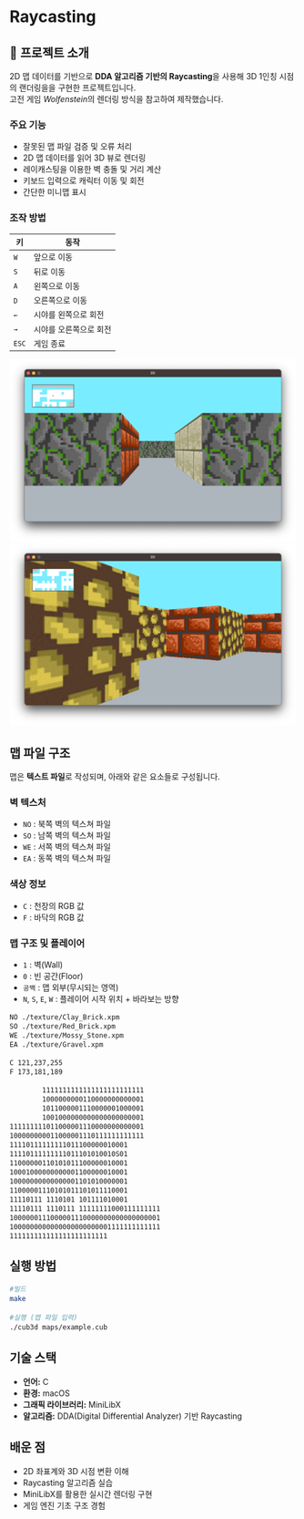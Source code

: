 # Raycasting

## 📖 프로젝트 소개
2D 맵 데이터를 기반으로 **DDA 알고리즘 기반의 Raycasting**을 사용해 3D 1인칭 시점의 랜더링을을 구현한 프로젝트입니다.  
고전 게임 *Wolfenstein*의 렌더링 방식을 참고하여 제작했습니다.

### 주요 기능
- 잘못된 맵 파일 검증 및 오류 처리
- 2D 맵 데이터를 읽어 3D 뷰로 렌더링
- 레이캐스팅을 이용한 벽 충돌 및 거리 계산
- 키보드 입력으로 캐릭터 이동 및 회전
- 간단한 미니맵 표시

### 조작 방법
| 키 | 동작 |
|----|------|
| `W` | 앞으로 이동 |	
| `S` | 뒤로 이동 |
| `A` | 왼쪽으로 이동 |
| `D` | 오른쪽으로 이동 |
| `←` | 시야를 왼쪽으로 회전 |
| `→` | 시야를 오른쪽으로 회전 |
| `ESC` | 게임 종료 |

![랜더링 화면 1](./assets/screenshot_1.png)
![랜더링 화면 2](./assets/screenshot_2.png)


## 맵 파일 구조
맵은 **텍스트 파일**로 작성되며, 아래와 같은 요소들로 구성됩니다.

### 벽 텍스처
- `NO` : 북쪽 벽의 텍스쳐 파일
- `SO` : 남쪽 벽의 텍스쳐 파일
- `WE` : 서쪽 벽의 텍스쳐 파일
- `EA` : 동쪽 벽의 텍스쳐 파일

### 색상 정보
- `C` : 천장의 RGB 값
- `F` : 바닥의 RGB 값

### 맵 구조 및 플레이어
- `1` : 벽(Wall)  
- `0` : 빈 공간(Floor)  
- `공백` : 맵 외부(무시되는 영역)
- `N`, `S`, `E`, `W` : 플레이어 시작 위치 + 바라보는 방향

```
NO ./texture/Clay_Brick.xpm
SO ./texture/Red_Brick.xpm
WE ./texture/Mossy_Stone.xpm
EA ./texture/Gravel.xpm

C 121,237,255
F 173,181,189

        1111111111111111111111111
        1000000000110000000000001
        1011000001110000001000001
        1001000000000000000000001
111111111011000001110000000000001
100000000011000001110111111111111
11110111111111011100000010001
11110111111111011101010010S01
11000000110101011100000010001
10001000000000001100000010001
10000000000000001101010000001
11000001110101011101011110001
11110111 1110101 101111010001
11110111 1110111 11111111000111111111
1000000111000001110000000000000000001
1000000000000000000000001111111111111
111111111111111111111111
```

## 실행 방법
```bash
#빌드
make

#실행 (맵 파일 입력)
./cub3d maps/example.cub
```

## 기술 스택
- **언어:** C  
- **환경:** macOS  
- **그래픽 라이브러리:** MiniLibX  
- **알고리즘:** DDA(Digital Differential Analyzer) 기반 Raycasting  

## 배운 점
- 2D 좌표계와 3D 시점 변환 이해
- Raycasting 알고리즘 실습
- MiniLibX를 활용한 실시간 렌더링 구현
- 게임 엔진 기초 구조 경험
